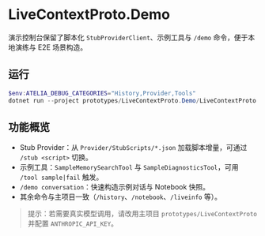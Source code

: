 # LiveContextProto.Demo

演示控制台保留了脚本化 `StubProviderClient`、示例工具与 `/demo` 命令，便于本地演练与 E2E 场景构造。

## 运行

```powershell
$env:ATELIA_DEBUG_CATEGORIES="History,Provider,Tools"
dotnet run --project prototypes/LiveContextProto.Demo/LiveContextProto.Demo.csproj
```

## 功能概览

- Stub Provider：从 `Provider/StubScripts/*.json` 加载脚本增量，可通过 `/stub <script>` 切换。
- 示例工具：`SampleMemorySearchTool` 与 `SampleDiagnosticsTool`，可用 `/tool sample|fail` 触发。
- `/demo conversation`：快速构造示例对话与 Notebook 快照。
- 其余命令与主项目一致（`/history`、`/notebook`、`/liveinfo` 等）。

> 提示：若需要真实模型调用，请改用主项目 `prototypes/LiveContextProto` 并配置 `ANTHROPIC_API_KEY`。
